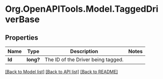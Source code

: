 # Org.OpenAPITools.Model.TaggedDriverBase
## Properties

Name | Type | Description | Notes
------------ | ------------- | ------------- | -------------
**Id** | **long?** | The ID of the Driver being tagged. | 

[[Back to Model list]](../README.md#documentation-for-models) [[Back to API list]](../README.md#documentation-for-api-endpoints) [[Back to README]](../README.md)

